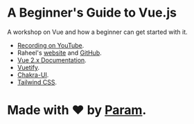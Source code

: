 # A Beginner's Guide to Vue.js
A workshop on Vue and how a beginner can get started with it.

- [Recording on YouTube](https://youtu.be/Q0ArusXEA6A).
- Raheel's [website](http://raheelsiddiqui.com) and [GitHub](https://github.com/rawheel).
- [Vue 2.x Documentation](https://vuejs.org/v2/guide).
- [Vuetify](https://vuetifyjs.com).
- [Chakra-UI](https://chakra-ui.com).
- [Tailwind CSS](https://tailwindcss.com).

# Made with ❤ by [Param](https://www.paramsid.com).
